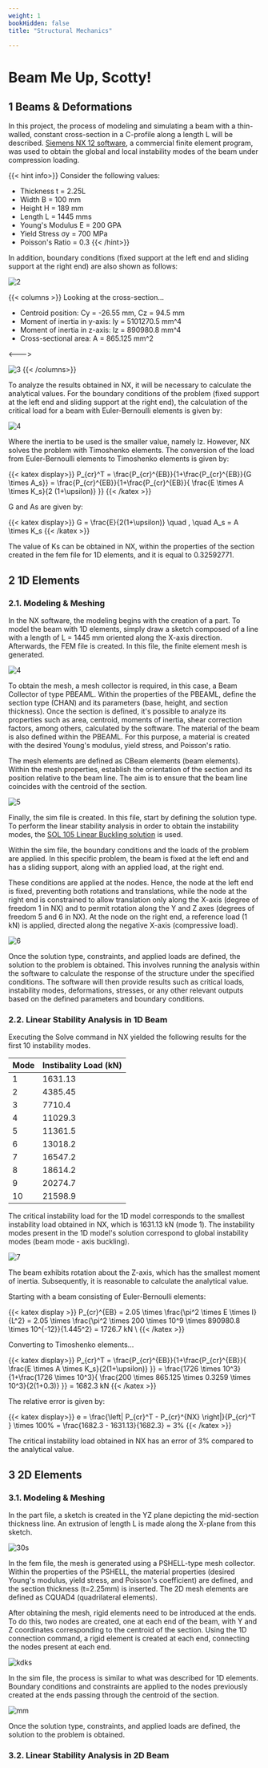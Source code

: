 ```yaml
---
weight: 1
bookHidden: false
title: "Structural Mechanics"

---
```


# **Beam Me Up, Scotty!**

## 1 Beams & Deformations

In this project, the process of modeling and simulating a beam with a thin-walled, constant cross-section in a C-profile along a length L will be described. [Siemens NX 12 software](https://plm.sw.siemens.com/en-US/nx/), a commercial finite element program, was used to obtain the global and local instability modes of the beam under compression loading. 

{{< hint info>}}
Consider the following values:

- Thickness t = 2.25L 
- Width B = 100 mm
- Height H = 189 mm
- Length L = 1445 mms 
- Young's Modulus E = 200 GPA
- Yield Stress σy = 700 MPa
- Poisson's Ratio = 0.3
{{< /hint>}}

In addition, boundary conditions (fixed support at the left end and sliding support at the right end) are also shown as follows:

![2](https://live.staticflickr.com/65535/53357402471_b3ec689796_b.jpg)


{{< columns >}}
Looking at the cross-section...

- Centroid position: Cy = -26.55 mm, Cz = 94.5 mm
- Moment of inertia in y-axis: Iy = 5101270.5 mm^4
- Moment of inertia in z-axis: Iz = 890980.8 mm^4
- Cross-sectional area: A = 865.125 mm^2

<--->

![3](https://live.staticflickr.com/65535/53357625098_4d07174430.jpg)
{{< /columns>}}


To analyze the results obtained in NX, it will be necessary to calculate the analytical values. For the boundary conditions of the problem (fixed support at the left end and sliding support at the right end), the calculation of the critical load for a beam with Euler-Bernoulli elements is given by:

![4](https://live.staticflickr.com/65535/53357625093_8b11c7078f_b.jpg)

Where the inertia to be used is the smaller value, namely Iz. However, NX solves the problem with Timoshenko elements. The conversion of the load from Euler-Bernoulli elements to Timoshenko elements is given by:


{{< katex display>}}
P_{cr}^T = \frac{P_{cr}^{EB}}{1+\frac{P_{cr}^{EB}}{G \times A_s}} = \frac{P_{cr}^{EB}}{1+\frac{P_{cr}^{EB}}{ \frac{E \times A \times K_s}{2 (1+\upsilon)} }}
{{< /katex >}}

G and As are given by:

{{< katex display>}}
G = \frac{E}{2(1+\upsilon)} \quad \, \quad A_s = A \times K_s
{{< /katex >}}

The value of Ks can be obtained in NX, within the properties of the section created in the fem file for 1D elements, and it is equal to 0.32592771.


## 2 1D Elements

### 2.1. Modeling & Meshing

In the NX software, the modeling begins with the creation of a part. To model the beam with 1D elements, simply draw a sketch composed of a line with a length of L = 1445 mm oriented along the X-axis direction. Afterwards, the FEM file is created. In this file, the finite element mesh is generated. 

![4](https://live.staticflickr.com/65535/53357402451_33d5094c17_b.jpg)

To obtain the mesh, a mesh collector is required, in this case, a Beam Collector of type PBEAML. Within the properties of the PBEAML, define the section type (CHAN) and its parameters (base, height, and section thickness). Once the section is defined, it's possible to analyze its properties such as area, centroid, moments of inertia, shear correction factors, among others, calculated by the software. The material of the beam is also defined within the PBEAML. For this purpose, a material is created with the desired Young's modulus, yield stress, and Poisson's ratio.

The mesh elements are defined as CBeam elements (beam elements). Within the mesh properties, establish the orientation of the section and its position relative to the beam line. The aim is to ensure that the beam line coincides with the centroid of the section.

![5](https://live.staticflickr.com/65535/53357735684_2f9acd1133_z.jpg)

Finally, the sim file is created. In this file, start by defining the solution type. To perform the linear stability analysis in order to obtain the instability modes, the [SOL 105 Linear Buckling solution](https://docs.plm.automation.siemens.com/data_services/resources/nxnastran/10/help/en_US/tdocExt/pdf/User.pdf) is used.

Within the sim file, the boundary conditions and the loads of the problem are applied. In this specific problem, the beam is fixed at the left end and has a sliding support, along with an applied load, at the right end.

These conditions are applied at the nodes. Hence, the node at the left end is fixed, preventing both rotations and translations, while the node at the right end is constrained to allow translation only along the X-axis (degree of freedom 1 in NX) and to permit rotation along the Y and Z axes (degrees of freedom 5 and 6 in NX). At the node on the right end, a reference load (1 kN) is applied, directed along the negative X-axis (compressive load).

![6](https://live.staticflickr.com/65535/53357735669_86e3de31f8_c.jpg)

Once the solution type, constraints, and applied loads are defined, the solution to the problem is obtained. This involves running the analysis within the software to calculate the response of the structure under the specified conditions. The software will then provide results such as critical loads, instability modes, deformations, stresses, or any other relevant outputs based on the defined parameters and boundary conditions.


### 2.2. Linear Stability Analysis in 1D Beam

Executing the Solve command in NX yielded the following results for the first 10 instability modes.

| Mode |    Instibality Load   (kN) |
|------|----------------------------|
| 1    | 1631.13                    |
| 2    | 4385.45                    |
| 3    | 7710.4                     |
| 4    | 11029.3                    |
| 5    | 11361.5                    |
| 6    | 13018.2                    |
| 7    | 16547.2                    |
| 8    | 18614.2                    |
| 9    | 20274.7                    |
| 10   | 21598.9                    |

The critical instability load for the 1D model corresponds to the smallest instability load obtained in NX, which is 1631.13 kN (mode 1). The instability modes present in the 1D model's solution correspond to global instability modes (beam mode - axis buckling).

![7](https://live.staticflickr.com/65535/53357624968_87379142a2_z.jpg)

The beam exhibits rotation about the Z-axis, which has the smallest moment of inertia. Subsequently, it is reasonable to calculate the analytical value.

Starting with a beam consisting of Euler-Bernoulli elements:

{{< katex display >}}
P_{cr}^{EB} = 2.05 \times \frac{\pi^2 \times E \times I}{L^2} = 2.05 \times \frac{\pi^2 \times 200 \times 10^9 \times 890980.8 \times 10^{-12}}{1.445^2} = 1726.7 kN \\
{{< /katex >}}

Converting to Timoshenko elements...

{{< katex display>}}
P_{cr}^T = \frac{P_{cr}^{EB}}{1+\frac{P_{cr}^{EB}}{ \frac{E \times A \times K_s}{2(1+\upsilon)}   }} =  \frac{1726 \times 10^3}{1+\frac{1726 \times 10^3}{ \frac{200 \times 865.125 \times 0.3259 \times 10^3}{2(1+0.3)}   }} = 1682.3 kN
{{< /katex >}}

The relative error is given by:

{{< katex display>}}
e = \frac{\left| P_{cr}^T - P_{cr}^{NX} \right|}{P_{cr}^T } \times 100\% = \frac{1682.3 - 1631.13}{1682.3} = 3\%
{{< /katex >}}

The critical instability load obtained in NX has an error of 3% compared to the analytical value.

## 3 2D Elements

### 3.1. Modeling & Meshing

In the part file, a sketch is created in the YZ plane depicting the mid-section thickness line. An extrusion of length L is made along the X-plane from this sketch.

![30s](https://live.staticflickr.com/65535/53357402386_a345b61c96_b.jpg)

In the fem file, the mesh is generated using a PSHELL-type mesh collector. Within the properties of the PSHELL, the material properties (desired Young's modulus, yield stress, and Poisson's coefficient) are defined, and the section thickness (t=2.25mm) is inserted. The 2D mesh elements are defined as CQUAD4 (quadrilateral elements).

After obtaining the mesh, rigid elements need to be introduced at the ends. To do this, two nodes are created, one at each end of the beam, with Y and Z coordinates corresponding to the centroid of the section. Using the 1D connection command, a rigid element is created at each end, connecting the nodes present at each end.

![kdks](https://live.staticflickr.com/65535/53357624948_8d4f5b68a4.jpg)

In the sim file, the process is similar to what was described for 1D elements. Boundary conditions and constraints are applied to the nodes previously created at the ends passing through the centroid of the section.

![mm](https://live.staticflickr.com/65535/53357859145_fa236caffd_z.jpg)

Once the solution type, constraints, and applied loads are defined, the solution to the problem is obtained.

### 3.2. Linear Stability Analysis in 2D Beam